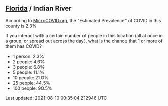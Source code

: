 
## [Florida](/united-states/florida) / Indian River

According to [MicroCOVID.org](http://microcovid.org),
the "Estimated Prevalence" of COVID in this county is 2.3%

If you interact with a certain number of people in this location
(all at once in a group, or spread out across the day), what is the chance that
1 or more of them has COVID?

- 1 person: 2.3%
- 2 people: 4.6%
- 3 people: 6.8%
- 5 people: 11.1%
- 10 people: 21.0%
- 25 people: 44.5%
- 100 people: 90.5%

Last updated: 2021-08-10 00:35:04.212946 UTC
